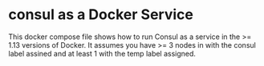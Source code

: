 # consul as a Docker Service
This docker compose file shows how to run Consul as a service in the >= 1.13 versions of Docker. It assumes you have >= 3 nodes in with the consul label assined and at least 1 with the temp label assigned.
